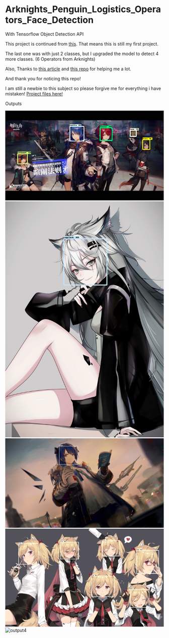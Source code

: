 # Arknights_Penguin_Logistics_Operators_Face_Detection
With Tensorflow Object Detection API

This project is continued from [this](https://github.com/lLoLii/Arknights_Mostima_Exusiai_Face_Detector).
That means this is still my first project.

The last one was with just 2 classes, but I upgraded the model to detect 4 more classes. (6 Operators from Arknights)

Also, Thanks to [this article]( https://medium.com/analytics-vidhya/training-an-object-detection-model-with-tensorflow-api-using-google-colab-4f9a688d5e8b )
and [this repo]( https://github.com/EdjeElectronics/TensorFlow-Object-Detection-API-Tutorial-Train-Multiple-Objects-Windows-10) for helping me a lot.

And thank you for noticing this repo!

I am still a newbie to this subject so please forgive me for everything i have mistaken!
[Project files here!](https://drive.google.com/drive/folders/105nms8RskhqjGDtkl5JlSgIU_rEauHTs?usp=sharing)

Outputs

![output0](out/out1.png)
![output1](out/out2.png)
![output2](out/out3.png)
![output3](out/out4.png)
![output4](out/out5.png)


